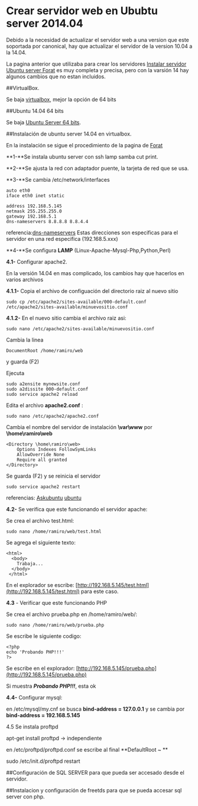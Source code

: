 # Crear servidor web en Ububtu server 2014.04

Debido a la necesidad de actualizar el servidor web a una version que este soportada por canonical, hay que actualizar el servidor de la version 10.04 a la 14.04.

La pagina anterior que utilizaba para crear los servidores [Instalar servidor Ubuntu server Forat](http://www.forat.info/2008/08/servidor-en-linux-ubuntu-server-manual-completo/) es muy completa y precisa, pero con la varsión 14 hay algunos cambios que no estan incluidos.


##VirtualBox.

Se baja [virtualbox](https://www.virtualbox.org/wiki/Downloads), mejor la opción de 64 bits

##Ubuntu 14.04 64 bits

Se baja [Ubuntu Server 64 bits](http://releases.ubuntu.com/14.04/ubuntu-14.04.2-server-amd64.iso).

##Instalación de ubuntu server 14.04 en virtualbox.

En la instalación se sigue el procedimiento de la pagina de [Forat](http://www.forat.info/2008/08/servidor-en-linux-ubuntu-server-manual-completo/) 

**1-**Se instala ubuntu server con ssh lamp samba cut print.

**2-**Se ajusta la red con adaptador puente, la tarjeta de red que se usa.

**3-**Se cambia /etc/network/interfaces

	auto eth0
	iface eth0 inet static

	address 192.168.5.145
	netmask 255.255.255.0
	gateway 192.168.5.1
	dns-nameservers 8.8.8.8 8.8.4.4

referencia:[dns-nameservers](http://askubuntu.com/questions/465729/ping-unknown-host-google-com-in-ubuntu-server)
Estas direcciones son especificas para el servidor en una red especifica (192.168.5.xxx)

**4-**Se configura **LAMP** (Linux-Apache-Mysql-Php,Python,Perl)

**4.1-** Configurar apache2.

En la versión 14.04 en mas complicado, los cambios hay que hacerlos en varios archivos

**4.1.1-** Copia el archivo de configuación del directorio raiz al nuevo sitio

	sudo cp /etc/apache2/sites-available/000-default.conf /etc/apache2/sites-available/minuevositio.conf

**4.1.2-** En el nuevo sitio cambia el archivo raiz asi:

	sudo nano /etc/apache2/sites-available/minuevositio.conf

Cambia la linea 

	DocumentRoot /home/ramiro/web 

y guarda (F2)

Ejecuta

	sudo a2ensite mynewsite.conf
	sudo a2dissite 000-default.conf
	sudo service apache2 reload

Edita el archivo **apache2.conf** :

	sudo nano /etc/apache2/apache2.conf

Cambia el nombre del servidor de instalación **\var\www** por **\home\ramiro\web** 

	<Directory \home\ramiro\web>
		Options Indexes FollowSymLinks
		AllowOverride None
		Require all granted
	</Directory>

Se guarda (F2) y se reinicia el servidor


	sudo service apache2 restart

referencias:
[Askubuntu](http://askubuntu.com/questions/413887/403-forbidden-after-changing-documentroot-directory-apache-2-4-6)
[ubuntu](https://help.ubuntu.com/14.04/serverguide/httpd.html#http-configuration)

**4.2-** Se verifica que este funcionando el servidor apache:
 
 Se crea el archivo test.html:
 
 	sudo nano /home/ramiro/web/test.html
 	
 Se agrega el siguiente texto:
 
 	<html>
 	  <body>
 	    Trabaja...
	  </body>
	 </html>

 En el explorador se escribe: [http://192.168.5.145/test.html](http://192.168.5.145/test.html) para este caso.
 
**4.3** - Verificar que este funcionando PHP

Se crea el archivo prueba.php en /home/ramiro/web/:

	sudo nano /home/ramiro/web/prueba.php
	
Se escribe le siguiente codigo:

	<?php
	echo 'Probando PHP!!!'
	?>


Se escribe en el explorador: [http://192.168.5.145/prueba.php](http://192.168.5.145/prueba.php)

Si muestra ***Probando PHP!!!***, esta ok

**4.4-** Configurar mysql:

en  /etc/mysql/my.cnf se busca **bind-address = 127.0.0.1**  y se cambia por **bind-address = 192.168.5.145**


4.5 Se instala proftpd

apt-get install proftpd  -> independiente   

en /etc/proftpd/proftpd.conf se escribe al final **DefaultRoot ~ **

sudo /etc/init.d/proftpd restart

##Configuración de SQL SERVER para que pueda ser accesado desde el servidor.


##Instalacion y configuración de freetds para que se pueda accesar sql server con php.
